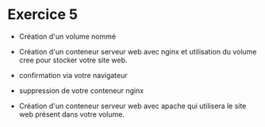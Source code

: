 # Exercice 5

- Création d'un volume nommé 

- Création d'un conteneur serveur web avec nginx et utilisation du volume cree pour stocker votre site web.

- confirmation via votre navigateur 

- suppression de votre conteneur nginx

- Création d'un conteneur serveur web avec apache qui utilisera le site web présent dans votre volume.